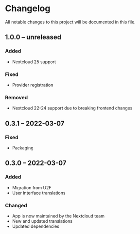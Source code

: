 # Changelog

All notable changes to this project will be documented in this file.

## 1.0.0 – unreleased
### Added
- Nextcloud 25 support
### Fixed
- Provider registration
### Removed
- Nextcloud 22-24 support due to breaking frontend changes

## 0.3.1 – 2022-03-07
### Fixed
- Packaging

## 0.3.0 – 2022-03-07
### Added
- Migration from U2F
- User interface translations
### Changed
- App is now maintained by the Nextcloud team
- New and updated translations
- Updated dependencies
